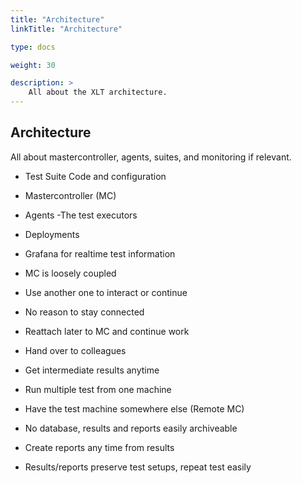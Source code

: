 ```yaml
---
title: "Architecture"
linkTitle: "Architecture"

type: docs

weight: 30

description: >
    All about the XLT architecture. 
---
```


## Architecture

All about mastercontroller, agents, suites, and monitoring if relevant.

* Test Suite Code and configuration
* Mastercontroller (MC)
* Agents -The test executors
* Deployments
* Grafana for realtime test information
 
* MC is loosely coupled
* Use another one to interact or continue


* No reason to stay connected
* Reattach later to MC and continue work
* Hand over to colleagues
* Get intermediate results anytime
* Run multiple test from one machine
* Have the test machine somewhere else (Remote MC)
* No database, results and reports easily archiveable
* Create reports any time from results
* Results/reports preserve test setups, repeat test easily